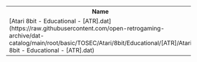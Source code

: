 <table>
<tr><th>Name</th><th>Size</th></tr>
<tr><td>
[Atari 8bit - Educational - [ATR].dat](https://raw.githubusercontent.com/open-retrogaming-archive/dat-catalog/main/root/basic/TOSEC/Atari/8bit/Educational/[ATR]/Atari 8bit - Educational - [ATR].dat)
</td><td>62583</td></tr>
</table>
